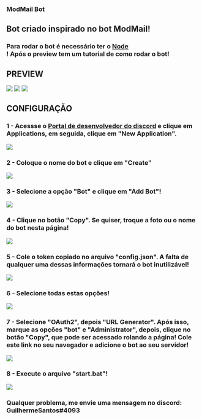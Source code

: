 ### ModMail Bot

<h2>Bot criado inspirado no bot ModMail!</h2>
<h3>Para rodar o bot é necessário ter o <a href="https://nodejs.org/en/download/">Node</a><br>! Após o preview tem um tutorial de como rodar o bot!</h3>

<h2>PREVIEW</h2>

<img src="https://media.discordapp.net/attachments/919055087404466176/919059789181493268/unknown.png">
<img src="https://media.discordapp.net/attachments/919055087404466176/919059635686735912/unknown.png">
<img src="https://media.discordapp.net/attachments/919055087404466176/919059697284309062/unknown.png">

<h2>CONFIGURAÇÃO</h2>
<h3>1 - Acessse o <a href="http://discord.com/developers">Portal de desenvolvedor do discord</a> e clique em Applications, em seguida, clique em "New Application".</h3>
<img src="https://media.discordapp.net/attachments/919055087404466176/919055586149158912/unknown.png">
<h3>2 - Coloque o nome do bot e clique em "Create"</h3>
<img src="https://media.discordapp.net/attachments/919055087404466176/919056102224711720/unknown.png">
<h3>3 - Selecione a opção "Bot" e clique em "Add Bot"!</h3>
<img src="https://media.discordapp.net/attachments/919055087404466176/919056102426030161/unknown.png">
<h3>4 - Clique no botão "Copy". Se quiser, troque a foto ou o nome do bot nesta página!</h3>
<img src="https://media.discordapp.net/attachments/919055087404466176/919056102648324136/unknown.png">
<h3>5 - Cole o token copiado no arquivo "config.json". A falta de qualquer uma dessas informações tornará o bot inutilizável!</h3>
<img src="https://media.discordapp.net/attachments/919055087404466176/919056102874841159/unknown.png">
<h3>6 - Selecione todas estas opções!</h3>
<img src="https://media.discordapp.net/attachments/919055087404466176/919058447494959124/unknown.png">
<h3>7 - Selecione "OAuth2", depois "URL Generator". Após isso, marque as opções "bot" e "Administrator", depois, clique no botão "Copy", que pode ser acessado rolando a página! Cole este link no seu navegador e adicione o bot ao seu servidor!</h3>
<img src="https://media.discordapp.net/attachments/919055087404466176/919056634238607370/unknown.png">
<h3>8 - Execute o arquivo "start.bat"!</h3>
<img src="https://media.discordapp.net/attachments/919055087404466176/919056103109709864/unknown.png">

<h3>Qualquer problema, me envie uma mensagem no discord: GuilhermeSantos#4093</h3>